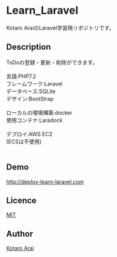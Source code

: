Learn_Laravel
====

Kotaro AraiのLaravel学習用リポジトリです。

## Description
ToDoの登録・更新・削除ができます。<br />
<br />
言語:PHP7.2<br />
フレームワーク:Laravel<br />
データベース:SQLite<br />
デザイン:BootStrap<br />
<br />
ローカルの環境構築:docker<br />
使用コンテナ:Laradock<br />
<br />
デプロイ:AWS EC2<br />
(ECSは不使用)<br />
<br />
## Demo
http://deploy-learn-laravel.com

## Licence

[MIT](https://github.com/tcnksm/tool/blob/master/LICENCE)

## Author

[Kotaro Arai](https://github.com/AraiKotaro)
